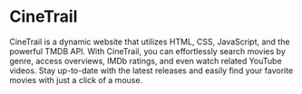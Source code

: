 # CineTrail
CineTrail is a dynamic website that utilizes HTML, CSS, JavaScript, and the powerful TMDB API. With CineTrail, you can effortlessly search movies by genre, access overviews, IMDb ratings, and even watch related YouTube videos. Stay up-to-date with the latest releases and easily find your favorite movies with just a click of a mouse.
